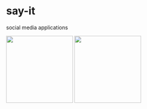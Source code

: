 # say-it
social media applications


<p align="left">
  <img src="https://user-images.githubusercontent.com/68823896/193638984-84683eb9-4602-47ff-b84f-de421620de0d.jpg" width="180" height="180"/>
  <img src=/"https://user-images.githubusercontent.com/68823896/193639010-6289c353-cbf5-4231-b239-3177d660db83.jpg" width ="180" height="180">
 

  </p>
